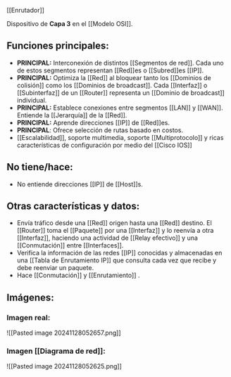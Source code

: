 [[Enrutador]]

Dispositivo de **Capa 3** en el [[Modelo OSI]].

## Funciones principales:
- **PRINCIPAL:** Interconexión de distintos [[Segmentos de red]]. Cada uno de estos segmentos representan [[Red]]es o [[Subred]]es [[IP]].
- **PRINCIPAL:** Optimiza la [[Red]] al bloquear tanto los [[Dominios de colisión]] como los [[Dominios de broadcast]]. Cada [[Interfaz]] o [[Subinterfaz]] de un [[Router]] representa un [[Dominio de broadcast]] individual. 
- **PRINCIPAL:** Establece conexiones entre segmentos [[LAN]] y [[WAN]]. Entiende la [[Jerarquía]] de la [[Red]].
- **PRINCIPAL:** Aprende direcciones [[IP]] de [[Red]]es. 
- **PRINCIPAL**: Ofrece selección de rutas basado en costos.
- [[Escalabilidad]], soporte multimedia, soporte [[Multiprotocolo]] y ricas características de configuración por medio del [[Cisco IOS]]

## No tiene/hace:
- No entiende direcciones [[IP]] de [[Host]]s.

## Otras características y datos:
- Envía tráfico desde una [[Red]] origen hasta una [[Red]] destino. El [[Router]] toma el [[Paquete]] por una [[Interfaz]] y lo reenvía a otra [[Interfaz]], haciendo una actividad de [[Relay efectivo]] y una [[Conmutación]] entre [[Interfaces]]. 
- Verifica la información de las redes [[IP]] conocidas y almacenadas en una [[Tabla de Enrutamiento IP]] que consulta cada vez que recibe y debe reenviar un paquete.
- Hace [[Conmutación]] y [[Enrutamiento]] . 

## Imágenes:
### Imagen real:
![[Pasted image 20241128052657.png]]

### Imagen [[Diagrama de red]]:
![[Pasted image 20241128052625.png]]